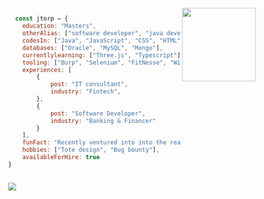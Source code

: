 <p> 
  <img align="right" 
       src="https://media2.giphy.com/media/fAcQ7d1Hnx2XlY6SMe/giphy.webp?cid=ecf05e47a4ikrxauquru0phzjxe4e6rygk4czor1asyzea80&rid=giphy.webp&ct=s" height="150" > 
  </p>
<div align="left">
  
## 
  
```js
  const jtorp = {
    education: "Masters",
    otherAlias: ["software developer", "java developer", "dev", "mama"],
    codesIn: ["Java", "JavaScript", "CSS", "HTML", "Bash"],
    databases: ["Oracle", "MySQL", "Mongo"],
    currentlylearning: ["Three.js", "Typescript"],
    tooling: ["Burp", "Selenium", "FitNesse", "Wireshark", "PS6", "Xd", "Figma"],
    experiences: [
        {
            post: "IT consultant",
            industry: "Fintech",
        },
        {
            post: "Software Developer",
            industry: "Banking & Financer"
        }
    ],
    funFact: "Recently ventured into into the realm of front-end",
    hobbies: ["Tote design", "Bug bounty"],
    availableForHire: true
}
```



##

<img src="https://github-readme-stats.vercel.app/api/top-langs/?username=jtorp&layout=compacte&theme=synthwave)](https://github.com/jtorp/github-readme-stats"/>
</div>
 <!--START_SECTION:waka-->
<!--END_SECTION:waka-->
